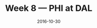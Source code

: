 ---
layout: game
title: Week 8 — PHI at DAL
season: 2016
game_id: 2016_08_PHI_DAL
week: 8
date: 2016-10-30
home_team: DAL
away_team: PHI
final_home: 
final_away: 
pbp_url: /assets/data/pbp/2016/2016_08_PHI_DAL.csv.gz
---